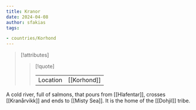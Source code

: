 ```yaml
---
title: Kranor
date: 2024-04-08
author: sfakias
tags:

- countries/Korhond
---
```

> [!attributes]
> 
> > [!quote]
> >
> > | | |
> > | --- | --- |
> > | Location | [[Korhond]] |

A cold river, full of salmons, that pours from [[Hlafentar]], crosses [[Kranårvikk]] and ends to [[Misty Sea]]. It is the home of the [[Dohjil]] tribe.